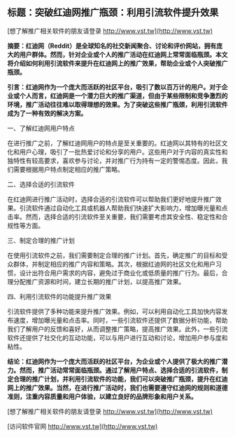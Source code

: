 ## **标题：突破红迪网推广瓶颈：利用引流软件提升效果**

[想了解推广相关软件的朋友请登录 http://www.vst.tw](http://www.vst.tw)

**摘要：红迪网（Reddit）是全球知名的社交新闻聚合、讨论和评价网站，拥有庞大的用户群体。然而，针对企业或个人的推广活动在红迪网上常常面临瓶颈。本文将介绍如何利用引流软件来提升在红迪网上的推广效果，帮助企业或个人突破推广瓶颈。**

**引言：红迪网作为一个庞大而活跃的社区平台，吸引了数以百万计的用户。对于企业或个人而言，红迪网是一个潜力巨大的推广渠道，但由于某些限制和竞争激烈的环境，推广活动往往难以取得理想的效果。为了突破这些推广瓶颈，利用引流软件成为了一种有效的解决方案。**

一、了解红迪网用户特点

在进行推广之前，了解红迪网用户的特点是至关重要的。红迪网以其特有的社区文化和用户心理，吸引了一批热爱讨论和分享的用户。这些用户对于内容的真实性和独特性有较高要求，喜欢参与讨论，并对推广行为持有一定的警惕态度。因此，我们需要根据用户特点制定相应的推广策略。

二、选择合适的引流软件

在红迪网进行推广活动时，选择合适的引流软件可以帮助我们更好地提升推广效果。引流软件通过自动化工具或机器人帮助我们快速扩大影响力，增加曝光量和点击率。然而，选择合适的引流软件至关重要，我们需要考虑其安全性、稳定性和合规性等方面。

三、制定合理的推广计划

在使用引流软件之前，我们需要制定合理的推广计划。首先，确定推广的目标和受众群体，并制定相应的推广内容和策略。其次，根据红迪网的社区文化和用户习惯，设计出符合用户需求的内容，避免过于商业化或低质量的推广行为。最后，合理分配推广资源和时间，建立长期的推广计划，以提高推广效果。

四、利用引流软件的功能提升推广效果

引流软件提供了多种功能来提升推广效果。例如，可以利用自动化工具加快内容发布速度，增加曝光量和点击率。同时，一些引流软件还提供了数据分析功能，帮助我们了解用户的反馈和喜好，从而调整推广策略，提高推广效果。此外，一些引流软件还提供了社交化的互动功能，可以与用户进行互动和讨论，增加用户参与度和粘性。

**结论：红迪网作为一个庞大而活跃的社区平台，为企业或个人提供了极大的推广潜力。然而，推广活动常常面临瓶颈。通过了解用户特点、选择合适的引流软件，制定合理的推广计划，并利用引流软件的功能，我们可以突破推广瓶颈，提升在红迪网上的推广效果。当然，在进行推广活动时，我们也需要遵守红迪网的规则和道德准则，注重内容质量和用户体验，以建立良好的品牌形象和用户关系。**

[想了解推广相关软件的朋友请登录 http://www.vst.tw](http://www.vst.tw)


[访问软件官网 http://www.vst.tw](http://www.vst.tw)
